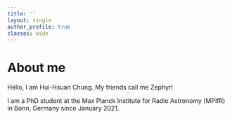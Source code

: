 ```yaml
---
title: ''
layout: single
author_profile: true
classes: wide
---
```


# About me
Hello, I am Hui-Hsuan Chung. My friends call me Zephyr!

I am a PhD student at the Max Planck Institute for Radio Astronomy (MPIfR) in Bonn, Germany since January 2021. 


